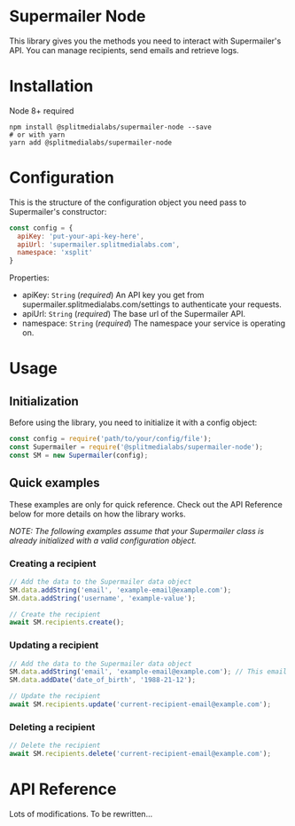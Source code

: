 
# Supermailer Node
This library gives you the methods you need to interact with Supermailer's API. You can manage recipients, send emails and retrieve logs.

# Installation
Node 8+ required

```
npm install @splitmedialabs/supermailer-node --save
# or with yarn
yarn add @splitmedialabs/supermailer-node
```

# Configuration
This is the structure of the configuration object you need pass to Supermailer's constructor:

```js
const config = {
  apiKey: 'put-your-api-key-here',
  apiUrl: 'supermailer.splitmedialabs.com',
  namespace: 'xsplit'
}
```

Properties:
- apiKey: `String` (*required*) An API key you get from supermailer.splitmedialabs.com/settings to authenticate your requests.
- apiUrl: `String` (*required*) The base url of the Supermailer API.
- namespace: `String` (*required*) The namespace your service is operating on.

# Usage

## Initialization
Before using the library, you need to initialize it with a config object:

```js
const config = require('path/to/your/config/file');
const Supermailer = require('@splitmedialabs/supermailer-node');
const SM = new Supermailer(config);
```

## Quick examples
These examples are only for quick reference. Check out the API Reference below for more details on how the library works.

*NOTE: The following examples assume that your Supermailer class is already initialized with a valid configuration object.*

### Creating a recipient
```js
// Add the data to the Supermailer data object
SM.data.addString('email', 'example-email@example.com');
SM.data.addString('username', 'example-value');

// Create the recipient
await SM.recipients.create();
```

### Updating a recipient
```js
// Add the data to the Supermailer data object
SM.data.addString('email', 'example-email@example.com'); // This email is gonna update 
SM.data.addDate('date_of_birth', '1988-21-12');

// Update the recipient
await SM.recipients.update('current-recipient-email@example.com');
```

### Deleting a recipient
```js
// Delete the recipient
await SM.recipients.delete('current-recipient-email@example.com');
```

# API Reference
Lots of modifications. To be rewritten...